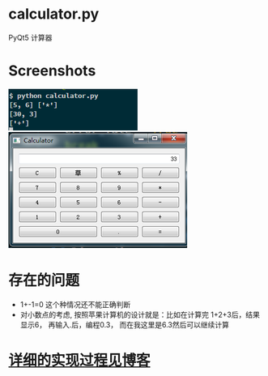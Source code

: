 # calculator.py
PyQt5 计算器

# Screenshots
![input](./screenshots/input.png)
![result](./screenshots/result.png)

# 存在的问题
* 1+-1=0 这个种情况还不能正确判断
* 对小数点的考虑, 按照苹果计算机的设计就是：比如在计算完 1+2+3后，结果显示6， 再输入.后，编程0.3， 而在我这里是6.3然后可以继续计算
# [详细的实现过程见博客](https://blog.csdn.net/LindaMan_/article/details/81777543)
